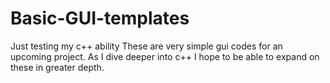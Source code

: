 # Basic-GUI-templates
Just testing my c++ ability
These are very simple gui codes for an upcoming project. As I dive deeper into c++ I hope to be able to expand on these in greater depth.
